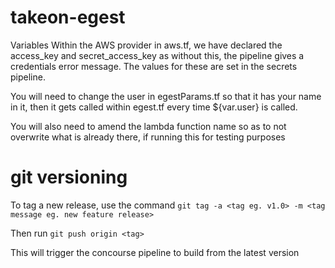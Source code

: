 # takeon-egest

Variables
Within the AWS provider in aws.tf, we have declared the access_key and secret_access_key as without this, the pipeline gives a credentials error message. The values for these are set in the secrets pipeline.

You will need to change the user in egestParams.tf so that it has your name in it, then it gets called within egest.tf every time ${var.user} is called.

You will also need to amend the lambda function name so as to not overwrite what is already there, if running this for testing purposes

# git versioning

To tag a new release, use the command `git tag -a <tag eg. v1.0> -m <tag message eg. new feature release>`

Then run `git push origin <tag>`

This will trigger the concourse pipeline to build from the latest version